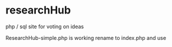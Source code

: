 # researchHub
php / sql site for voting on ideas

ResearchHub-simple.php is working rename to index.php and use